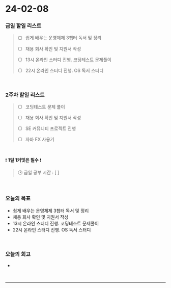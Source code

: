 # 24-02-08
### 금일 할일 리스트
> - [ ]  쉽게 배우는 운영체제 3챕터 독서 및 정리
>
> - [ ]  채용 회사 확인 및 지원서 작성
>
> - [ ]  13시 온라인 스터디 진행. 코딩테스트 문제풀이
>
> - [ ]  22시 온라인 스터디 진행. OS 독서 스터디

<br/>

### 2주차 할일 리스트  
> - [ ]  코딩테스트 문제 풀이
>
> - [ ]  채용 회사 확인 및 지원서 작성
>
> - [ ]  SE 커뮤니티 프로젝트 진행
>
> - [ ]  자바 FX 사용기

<br/>

❗ **1일 1커밋은 필수** ❗
> 🕒 금일 공부 시간 : [  ]

<br/>

### 오늘의 목표
- 쉽게 배우는 운영체제 3챕터 독서 및 정리
- 채용 회사 확인 및 지원서 작성
- 13시 온라인 스터디 진행. 코딩테스트 문제풀이
- 22시 온라인 스터디 진행. OS 독서 스터디

<br>

### 오늘의 회고
- 


<br/>

------------  
